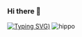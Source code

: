 ### Hi there 👋
[![Typing SVG](https://readme-typing-svg.herokuapp.com?color=%2336BCF7&lines=I-am-a-frontend-developer))](https://git.io/typing-svg)
![hippo](https://github.com/lizakobzeva/lizakobzeva/assets/143506202/18e9d4c6-4701-4f83-b919-e8862808e67a)
<!--
**lizakobzeva/lizakobzeva** is a ✨ _special_ ✨ repository because its `README.md` (this file) appears on your GitHub profile.

Here are some ideas to get you started:

- 🔭 I’m currently working on ...
- 🌱 I’m currently learning ...
- 👯 I’m looking to collaborate on ...
- 🤔 I’m looking for help with ...
- 💬 Ask me about ...
- 📫 How to reach me: ...
- 😄 Pronouns: ...
- ⚡ Fun fact: ...
-->
